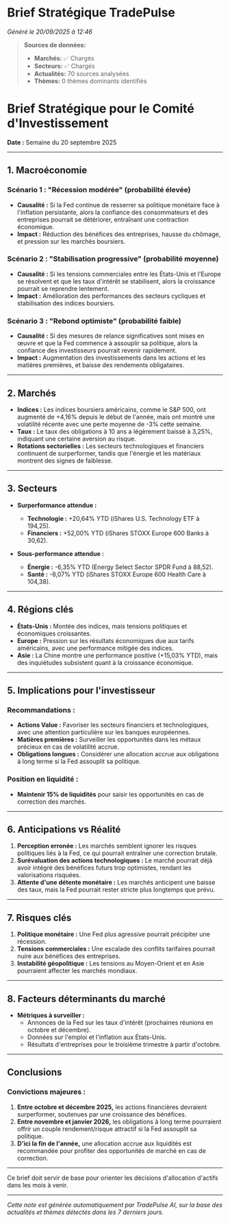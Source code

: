 # Brief Stratégique TradePulse

*Généré le 20/09/2025 à 12:46*

> **Sources de données:**
> - **Marchés:** ✅ Chargés
> - **Secteurs:** ✅ Chargés
> - **Actualités:** 70 sources analysées
> - **Thèmes:** 0 thèmes dominants identifiés

# Brief Stratégique pour le Comité d'Investissement

**Date :** Semaine du 20 septembre 2025

---

## 1. Macroéconomie

### Scénario 1 : "Récession modérée" (probabilité élevée)
- **Causalité :** Si la Fed continue de resserrer sa politique monétaire face à l'inflation persistante, alors la confiance des consommateurs et des entreprises pourrait se détériorer, entraînant une contraction économique.
- **Impact :** Réduction des bénéfices des entreprises, hausse du chômage, et pression sur les marchés boursiers.

### Scénario 2 : "Stabilisation progressive" (probabilité moyenne)
- **Causalité :** Si les tensions commerciales entre les États-Unis et l'Europe se résolvent et que les taux d'intérêt se stabilisent, alors la croissance pourrait se reprendre lentement.
- **Impact :** Amélioration des performances des secteurs cycliques et stabilisation des indices boursiers.

### Scénario 3 : "Rebond optimiste" (probabilité faible)
- **Causalité :** Si des mesures de relance significatives sont mises en œuvre et que la Fed commence à assouplir sa politique, alors la confiance des investisseurs pourrait revenir rapidement.
- **Impact :** Augmentation des investissements dans les actions et les matières premières, et baisse des rendements obligataires.

---

## 2. Marchés

- **Indices :** Les indices boursiers américains, comme le S&P 500, ont augmenté de +4,16% depuis le début de l'année, mais ont montré une volatilité récente avec une perte moyenne de -3% cette semaine.
- **Taux :** Le taux des obligations à 10 ans a légèrement baissé à 3,25%, indiquant une certaine aversion au risque.
- **Rotations sectorielles :** Les secteurs technologiques et financiers continuent de surperformer, tandis que l'énergie et les matériaux montrent des signes de faiblesse.

---

## 3. Secteurs

- **Surperformance attendue :** 
  - **Technologie :** +20,64% YTD (iShares U.S. Technology ETF à 194,25).
  - **Financiers :** +52,00% YTD (iShares STOXX Europe 600 Banks à 30,62).
  
- **Sous-performance attendue :**
  - **Énergie :** -6,35% YTD (Energy Select Sector SPDR Fund à 88,52).
  - **Santé :** -8,07% YTD (iShares STOXX Europe 600 Health Care à 104,38).

---

## 4. Régions clés

- **États-Unis :** Montée des indices, mais tensions politiques et économiques croissantes.
- **Europe :** Pression sur les résultats économiques due aux tarifs américains, avec une performance mitigée des indices.
- **Asie :** La Chine montre une performance positive (+15,03% YTD), mais des inquiétudes subsistent quant à la croissance économique.

---

## 5. Implications pour l'investisseur

### Recommandations :
- **Actions Value :** Favoriser les secteurs financiers et technologiques, avec une attention particulière sur les banques européennes.
- **Matières premières :** Surveiller les opportunités dans les métaux précieux en cas de volatilité accrue.
- **Obligations longues :** Considérer une allocation accrue aux obligations à long terme si la Fed assouplit sa politique.

### Position en liquidité :
- **Maintenir 15% de liquidités** pour saisir les opportunités en cas de correction des marchés.

---

## 6. Anticipations vs Réalité

1. **Perception erronée :** Les marchés semblent ignorer les risques politiques liés à la Fed, ce qui pourrait entraîner une correction brutale.
2. **Surévaluation des actions technologiques :** Le marché pourrait déjà avoir intégré des bénéfices futurs trop optimistes, rendant les valorisations risquées.
3. **Attente d'une détente monétaire :** Les marchés anticipent une baisse des taux, mais la Fed pourrait rester stricte plus longtemps que prévu.

---

## 7. Risques clés

1. **Politique monétaire :** Une Fed plus agressive pourrait précipiter une récession.
2. **Tensions commerciales :** Une escalade des conflits tarifaires pourrait nuire aux bénéfices des entreprises.
3. **Instabilité géopolitique :** Les tensions au Moyen-Orient et en Asie pourraient affecter les marchés mondiaux.

---

## 8. Facteurs déterminants du marché

- **Métriques à surveiller :** 
  - Annonces de la Fed sur les taux d'intérêt (prochaines réunions en octobre et décembre).
  - Données sur l'emploi et l'inflation aux États-Unis.
  - Résultats d'entreprises pour le troisième trimestre à partir d'octobre.

---

## Conclusions

### Convictions majeures :
1. **Entre octobre et décembre 2025,** les actions financières devraient surperformer, soutenues par une croissance des bénéfices.
2. **Entre novembre et janvier 2026,** les obligations à long terme pourraient offrir un couple rendement/risque attractif si la Fed assouplit sa politique.
3. **D'ici la fin de l'année,** une allocation accrue aux liquidités est recommandée pour profiter des opportunités de marché en cas de correction.

--- 

Ce brief doit servir de base pour orienter les décisions d'allocation d'actifs dans les mois à venir.

---

*Cette note est générée automatiquement par TradePulse AI, sur la base des actualités et thèmes détectés dans les 7 derniers jours.*
